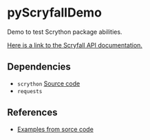 # pyScryfallDemo

Demo to test Scrython package abilities.

[Here is a link to the Scryfall API documentation.](https://scryfall.com/docs/api)

## Dependencies
- `scrython` [Source code](https://github.com/NandaScott/Scrython)
- `requests`

## References
- [Examples from sorce code](https://github.com/NandaScott/Scrython/tree/main/examples)